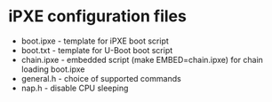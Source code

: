 # iPXE configuration files

* boot.ipxe - template for iPXE boot script
* boot.txt - template for U-Boot boot script
* chain.ipxe - embedded script (make EMBED=chain.ipxe) for chain loading
  boot.ipxe
* general.h - choice of supported commands
* nap.h - disable CPU sleeping
